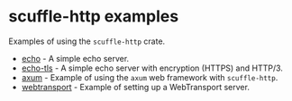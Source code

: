 # scuffle-http examples

Examples of using the `scuffle-http` crate.

- [echo](./echo.rs) - A simple echo server.
- [echo-tls](./echo_tls.rs) - A simple echo server with encryption (HTTPS) and HTTP/3.
- [axum](./axum.rs) - Example of using the `axum` web framework with `scuffle-http`.
- [webtransport](./webtransport.rs) - Example of setting up a WebTransport server.
